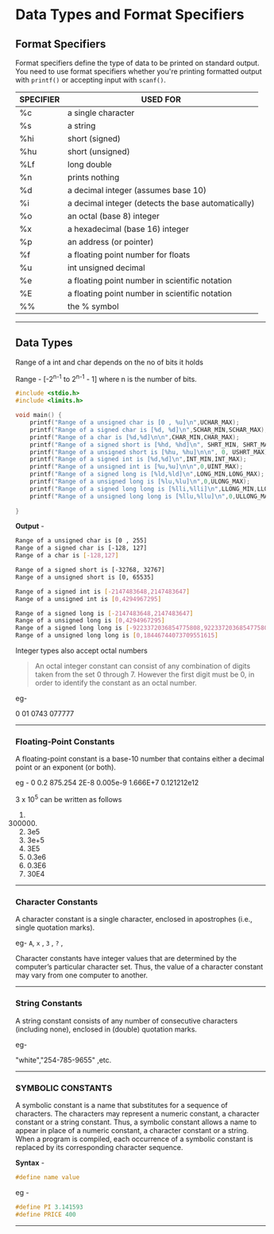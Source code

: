 # Data Types and Format Specifiers

## Format Specifiers

Format specifiers define the type of data to be printed on standard output. You need to use format specifiers whether you're printing formatted output with `printf()` or  accepting input with `scanf()`.


| SPECIFIER | USED FOR                                           |
| --------- | -------------------------------------------------- |
| %c        | a single character                                 |
| %s        | a string                                           |
| %hi       | short (signed)                                     |
| %hu       | short (unsigned)                                   |
| %Lf       | long double                                        |
| %n        | prints nothing                                     |
| %d        | a decimal integer (assumes base 10)                |
| %i        | a decimal integer (detects the base automatically) |
| %o        | an octal (base 8) integer                          |
| %x        | a hexadecimal (base 16) integer                    |
| %p        | an address (or pointer)                            |
| %f        | a floating point number for floats                 |
| %u        | int unsigned decimal                               |
| %e        | a floating point number in scientific notation     |
| %E        | a floating point number in scientific notation     |
| %\%       | the % symbol                                       |


---

## Data Types

Range of a int and char depends on the no of bits it holds 

Range - [-2<sup>n-1</sup> to 2<sup>n-1</sup> - 1]  where n is the number of bits.

```c
#include <stdio.h>
#include <limits.h>

void main() {
    printf("Range of a unsigned char is [0 , %u]\n",UCHAR_MAX);
    printf("Range of a signed char is [%d, %d]\n",SCHAR_MIN,SCHAR_MAX);
    printf("Range of a char is [%d,%d]\n\n",CHAR_MIN,CHAR_MAX);
    printf("Range of a signed short is [%hd, %hd]\n", SHRT_MIN, SHRT_MAX);
    printf("Range of a unsigned short is [%hu, %hu]\n\n", 0, USHRT_MAX);
    printf("Range of a signed int is [%d,%d]\n",INT_MIN,INT_MAX);
    printf("Range of a unsigned int is [%u,%u]\n\n",0,UINT_MAX);
    printf("Range of a signed long is [%ld,%ld]\n",LONG_MIN,LONG_MAX);
    printf("Range of a unsigned long is [%lu,%lu]\n",0,ULONG_MAX);
    printf("Range of a signed long long is [%lli,%lli]\n",LLONG_MIN,LLONG_MAX);
    printf("Range of a unsigned long long is [%llu,%llu]\n",0,ULLONG_MAX);
    
}
```

**Output** -

```bash
Range of a unsigned char is [0 , 255]
Range of a signed char is [-128, 127]
Range of a char is [-128,127]

Range of a signed short is [-32768, 32767]
Range of a unsigned short is [0, 65535]

Range of a signed int is [-2147483648,2147483647]
Range of a unsigned int is [0,4294967295]

Range of a signed long is [-2147483648,2147483647]
Range of a unsigned long is [0,4294967295]
Range of a signed long long is [-9223372036854775808,9223372036854775807]
Range of a unsigned long long is [0,18446744073709551615]
```


Integer types also accept octal numbers

> An octal integer constant can consist of any combination of digits taken from the set 0 through 7. However the first digit must be 0, in order to identify the constant as an octal number.

eg- 

0    01   0743    077777

---

### Floating-Point Constants

A floating-point constant is a base-10 number that contains either a decimal point or an exponent (or both).

eg - 
0
0.2     875.254     2E-8     0.005e-9      1.666E+7      0.121212e12

3 x 10<sup>5</sup> can be written as follows

1. 300000.
2. 3e5
3. 3e+5
4. 3E5
5. 0.3e6
6. 0.3E6
7. 30E4

---

### Character Constants

A character constant is a single character, enclosed in apostrophes (i.e., single quotation marks).

eg- 
`A`, `x` , `3` , `?` , ` `

Character constants have integer values that are determined by the computer’s particular character set. Thus, the value of a character constant may vary from one computer to another.

---

### String Constants

A string constant consists of any number of consecutive characters (including none), enclosed in (double) quotation marks.

eg- 

"white","254-785-9655" ,etc.

---

### SYMBOLIC CONSTANTS

A symbolic constant is a name that substitutes for a sequence of characters. The characters may represent a numeric constant, a character constant or a string constant. Thus, a symbolic constant allows a name to appear in place of a numeric constant, a character constant or a string. When a program is compiled, each occurrence of a symbolic constant is replaced by its corresponding character sequence.


**Syntax** - 
```c
#define name value
```

eg - 

```c
#define PI 3.141593
#define PRICE 400
```

---
